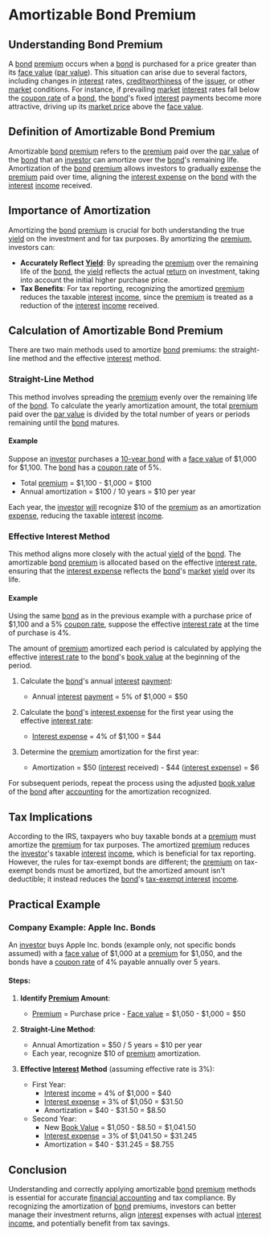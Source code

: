 # Amortizable Bond Premium

## Understanding Bond Premium

A [bond](../b/bond.md) [premium](../p/premium.md) occurs when a [bond](../b/bond.md) is purchased for a price greater than its [face value](../f/face_value.md) ([par value](../p/par_value.md)). This situation can arise due to several factors, including changes in [interest](../i/interest.md) rates, [creditworthiness](../c/creditworthiness.md) of the [issuer](../i/issuer.md), or other [market](../m/market.md) conditions. For instance, if prevailing [market](../m/market.md) [interest](../i/interest.md) rates fall below the [coupon rate](../c/coupon_rate.md) of a [bond](../b/bond.md), the [bond](../b/bond.md)'s fixed [interest](../i/interest.md) payments become more attractive, driving up its [market price](../m/market_price.md) above the [face value](../f/face_value.md).

## Definition of Amortizable Bond Premium

Amortizable [bond](../b/bond.md) [premium](../p/premium.md) refers to the [premium](../p/premium.md) paid over the [par value](../p/par_value.md) of the [bond](../b/bond.md) that an [investor](../i/investor.md) can amortize over the [bond](../b/bond.md)'s remaining life. Amortization of the [bond](../b/bond.md) [premium](../p/premium.md) allows investors to gradually [expense](../e/expense.md) the [premium](../p/premium.md) paid over time, aligning the [interest expense](../i/interest_expense.md) on the [bond](../b/bond.md) with the [interest](../i/interest.md) [income](../i/income.md) received.

## Importance of Amortization

Amortizing the [bond](../b/bond.md) [premium](../p/premium.md) is crucial for both understanding the true [yield](../y/yield.md) on the investment and for tax purposes. By amortizing the [premium](../p/premium.md), investors can:
- **Accurately Reflect [Yield](../y/yield.md)**: By spreading the [premium](../p/premium.md) over the remaining life of the [bond](../b/bond.md), the [yield](../y/yield.md) reflects the actual [return](../r/return.md) on investment, taking into account the initial higher purchase price.
- **Tax Benefits**: For tax reporting, recognizing the amortized [premium](../p/premium.md) reduces the taxable [interest](../i/interest.md) [income](../i/income.md), since the [premium](../p/premium.md) is treated as a reduction of the [interest](../i/interest.md) [income](../i/income.md) received.

## Calculation of Amortizable Bond Premium

There are two main methods used to amortize [bond](../b/bond.md) premiums: the straight-line method and the effective [interest](../i/interest.md) method.

### Straight-Line Method

This method involves spreading the [premium](../p/premium.md) evenly over the remaining life of the [bond](../b/bond.md). To calculate the yearly amortization amount, the total [premium](../p/premium.md) paid over the [par value](../p/par_value.md) is divided by the total number of years or periods remaining until the [bond](../b/bond.md) matures.

#### Example

Suppose an [investor](../i/investor.md) purchases a [10-year bond](../1/10-year_bond.md) with a [face value](../f/face_value.md) of $1,000 for $1,100. The [bond](../b/bond.md) has a [coupon rate](../c/coupon_rate.md) of 5%.

- Total [premium](../p/premium.md) = $1,100 - $1,000 = $100
- Annual amortization = $100 / 10 years = $10 per year

Each year, the [investor](../i/investor.md) [will](../w/will.md) recognize $10 of the [premium](../p/premium.md) as an amortization [expense](../e/expense.md), reducing the taxable [interest](../i/interest.md) [income](../i/income.md).

### Effective Interest Method

This method aligns more closely with the actual [yield](../y/yield.md) of the [bond](../b/bond.md). The amortizable [bond](../b/bond.md) [premium](../p/premium.md) is allocated based on the effective [interest rate](../i/interest_rate.md), ensuring that the [interest expense](../i/interest_expense.md) reflects the [bond](../b/bond.md)'s [market](../m/market.md) [yield](../y/yield.md) over its life.

#### Example

Using the same [bond](../b/bond.md) as in the previous example with a purchase price of $1,100 and a 5% [coupon rate](../c/coupon_rate.md), suppose the effective [interest rate](../i/interest_rate.md) at the time of purchase is 4%.

The amount of [premium](../p/premium.md) amortized each period is calculated by applying the effective [interest rate](../i/interest_rate.md) to the [bond](../b/bond.md)'s [book value](../b/book_value.md) at the beginning of the period.

1. Calculate the [bond](../b/bond.md)'s annual [interest](../i/interest.md) [payment](../p/payment.md):
   - Annual [interest](../i/interest.md) [payment](../p/payment.md) = 5% of $1,000 = $50

2. Calculate the [bond](../b/bond.md)'s [interest expense](../i/interest_expense.md) for the first year using the effective [interest rate](../i/interest_rate.md):
   - [Interest expense](../i/interest_expense.md) = 4% of $1,100 = $44

3. Determine the [premium](../p/premium.md) amortization for the first year:
   - Amortization = $50 ([interest](../i/interest.md) received) - $44 ([interest expense](../i/interest_expense.md)) = $6

For subsequent periods, repeat the process using the adjusted [book value](../b/book_value.md) of the [bond](../b/bond.md) after [accounting](../a/accounting.md) for the amortization recognized.

## Tax Implications

According to the IRS, taxpayers who buy taxable bonds at a [premium](../p/premium.md) must amortize the [premium](../p/premium.md) for tax purposes. The amortized [premium](../p/premium.md) reduces the [investor](../i/investor.md)'s taxable [interest](../i/interest.md) [income](../i/income.md), which is beneficial for tax reporting. However, the rules for tax-exempt bonds are different; the [premium](../p/premium.md) on tax-exempt bonds must be amortized, but the amortized amount isn't deductible; it instead reduces the [bond](../b/bond.md)'s [tax-exempt interest](../t/tax-exempt_interest.md) [income](../i/income.md).

## Practical Example

### Company Example: Apple Inc. Bonds

An [investor](../i/investor.md) buys Apple Inc. bonds (example only, not specific bonds assumed) with a [face value](../f/face_value.md) of $1,000 at a [premium](../p/premium.md) for $1,050, and the bonds have a [coupon rate](../c/coupon_rate.md) of 4% payable annually over 5 years.

#### Steps:

1. **Identify [Premium](../p/premium.md) Amount**: 
   - [Premium](../p/premium.md) = Purchase price - [Face value](../f/face_value.md) = $1,050 - $1,000 = $50

2. **Straight-Line Method**:
   - Annual Amortization = $50 / 5 years = $10 per year
   - Each year, recognize $10 of [premium](../p/premium.md) amortization.

3. **Effective [Interest](../i/interest.md) Method** (assuming effective rate is 3%):
   - First Year:
     - [Interest](../i/interest.md) [income](../i/income.md) = 4% of $1,000 = $40
     - [Interest expense](../i/interest_expense.md) = 3% of $1,050 = $31.50
     - Amortization = $40 - $31.50 = $8.50
   - Second Year:
     - New [Book Value](../b/book_value.md) = $1,050 - $8.50 = $1,041.50
     - [Interest expense](../i/interest_expense.md) = 3% of $1,041.50 = $31.245
     - Amortization = $40 - $31.245 = $8.755

## Conclusion

Understanding and correctly applying amortizable [bond](../b/bond.md) [premium](../p/premium.md) methods is essential for accurate [financial accounting](../f/financial_accounting.md) and tax compliance. By recognizing the amortization of [bond](../b/bond.md) premiums, investors can better manage their investment returns, align [interest](../i/interest.md) expenses with actual [interest](../i/interest.md) [income](../i/income.md), and potentially benefit from tax savings.